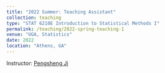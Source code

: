 ```yaml
---
title: "2022 Summer: Teaching Assistant"
collection: teaching
type: "STAT 6210E Introduction to Statistical Methods I"
permalink: /teaching/2022-spring-teaching-1
venue: "UGA, Statistics"
date: 2022
location: "Athens, GA"
---
```

Instructor: [Pengsheng Ji](https://www.stat.uga.edu/directory/people/pengsheng-ji)
